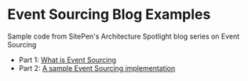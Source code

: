 # Event Sourcing Blog Examples

Sample code from SitePen's Architecture Spotlight blog series on Event Sourcing

- Part 1: [What is Event Sourcing](https://www.sitepen.com/blog/architecture-spotlight-event-sourcing/)
- Part 2: [A sample Event Sourcing implementation](https://www.sitepen.com/blog/architecture-spotlight:-event-sourcing,-part-two)
